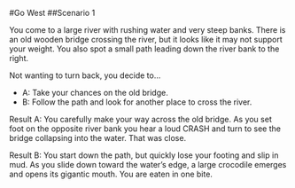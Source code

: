 #Go West
##Scenario 1

You come to a large river with rushing water and very steep banks. There is an old wooden bridge crossing the river, but it looks like it may not support your weight. You also spot a small path leading down the river bank to the right. 

Not wanting to turn back, you decide to...

- A: Take your chances on the old bridge.
- B: Follow the path and look for another place to cross the river.

Result A:
You carefully make your way across the old bridge. As you set foot on the opposite river bank you hear a loud CRASH and turn to see the bridge collapsing into the water. That was close.

Result B:
You start down the path, but quickly lose your footing and slip in mud. As you slide down toward the water’s edge, a large crocodile emerges and opens its gigantic mouth. You are eaten in one bite.
